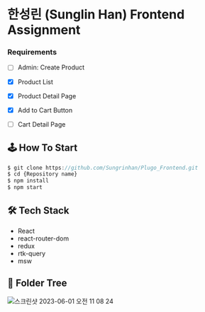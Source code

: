 # 한성린 (Sunglin Han) Frontend Assignment


### Requirements

- [ ] Admin: Create Product
- [x] Product List
- [x] Product Detail Page
- [x] Add to Cart Button
- [ ] Cart Detail Page



## 🕹️ How To Start
```ts
$ git clone https://github.com/Sungrinhan/Plugo_Frontend.git
$ cd {Repository name}
$ npm install
$ npm start
```

## 🛠️ Tech Stack
- React
- react-router-dom
- redux
- rtk-query
- msw




## 📂 Folder Tree
![스크린샷 2023-06-01 오전 11 08 24](https://github.com/Sungrinhan/Plugo_Frontend/assets/78065205/8ade5a9f-18b9-4974-b42c-ea271fb7ceec)

